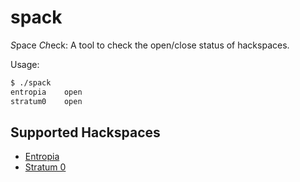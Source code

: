 # spack

*S*pace *Ch*eck: A tool to check the open/close status of hackspaces.

Usage:
```sh
$ ./spack
entropia	open
stratum0	open
```

## Supported Hackspaces

* [Entropia](https://entropia.de)
* [Stratum 0](https://stratum0.org)

